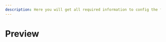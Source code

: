 ```yaml
---
description: Here you will get all required information to config the files
---
```


# Preview

<figure><img src="https://cdn.discordapp.com/attachments/1090968541534109756/1093779091741737050/image.png" alt=""><figcaption></figcaption></figure>

<figure><img src="https://cdn.discordapp.com/attachments/1090968541534109756/1093782117672034354/image.png" alt=""><figcaption></figcaption></figure>

<figure><img src="https://cdn.discordapp.com/attachments/1090968541534109756/1093784231408320573/image.png" alt=""><figcaption></figcaption></figure>

<figure><img src="https://cdn.discordapp.com/attachments/1090968541534109756/1093785372812656640/image.png" alt=""><figcaption></figcaption></figure>
